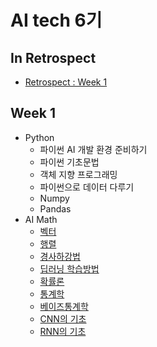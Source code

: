 # AI tech 6기 

## In Retrospect
  * [Retrospect : Week 1]()

## Week 1
* Python
  * 파이썬 AI 개발 환경 준비하기
  * 파이썬 기초문법
  * 객체 지향 프로그래밍
  * 파이썬으로 데이터 다루기
  * Numpy
  * Pandas
* AI Math
  * [벡터]()
  * [행렬]()
  * [경사하강법]()
  * [딥러닝 학습방법]()
  * [확률론]()
  * [통계학]()
  * [베이즈통계학]()
  * [CNN의 기초]()
  * [RNN의 기초]()
